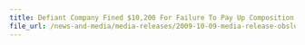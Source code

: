 ```yaml
---
title: Defiant Company Fined $10,200 For Failure To Pay Up Composition Sums For Repreated Import GST Payment Violations 
file_url: /news-and-media/media-releases/2009-10-09-media-release-obslogs.pdf
---
```

